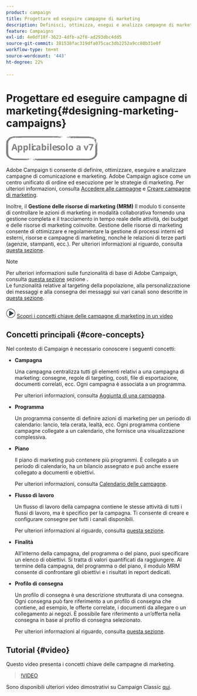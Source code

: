 ```yaml
---
product: campaign
title: Progettare ed eseguire campagne di marketing
description: Definisci, ottimizza, esegui e analizza campagne di marketing
feature: Campaigns
exl-id: 4e0df18f-3623-4dfb-a2f8-ad293dbc4dd5
source-git-commit: 381538fac319dfa075cac3db2252a9cc80b31e0f
workflow-type: tm+mt
source-wordcount: '443'
ht-degree: 22%

---
```


# Progettare ed eseguire campagne di marketing{#designing-marketing-campaigns}

![](../../assets/v7-only.svg)

Adobe Campaign ti consente di definire, ottimizzare, eseguire e analizzare campagne di comunicazione e marketing. Adobe Campaign agisce come un centro unificato di ordine ed esecuzione per le strategie di marketing. Per ulteriori informazioni, consulta [Accedere alle campagne](../../distributed/using/accessing-campaigns.md) e [Creare campagne di marketing](../../campaign/using/setting-up-marketing-campaigns.md).

Inoltre, il **Gestione delle risorse di marketing (MRM)** Il modulo ti consente di controllare le azioni di marketing in modalità collaborativa fornendo una gestione completa e il tracciamento in tempo reale delle attività, dei budget e delle risorse di marketing coinvolte. Gestione delle risorse di marketing consente di ottimizzare e regolamentare la gestione di processi interni ed esterni, risorse e campagne di marketing, nonché le relazioni di terze parti (agenzie, stampanti, ecc.). Per ulteriori informazioni al riguardo, consulta [questa sezione](../../mrm/using/about-marketing-resource-management.md).

>[!NOTE]
>
>Per ulteriori informazioni sulle funzionalità di base di Adobe Campaign, consulta [questa sezione](../../platform/using/about-adobe-campaign-classic.md) sezione .\
>Le funzionalità relative al targeting della popolazione, alla personalizzazione dei messaggi e alla consegna dei messaggi sui vari canali sono descritte in [questa sezione](../../delivery/using/steps-about-delivery-creation-steps.md).

![](assets/do-not-localize/how-to-video.png) [Scopri i concetti chiave delle campagne di marketing in un video](#video)

## Concetti principali {#core-concepts}

Nel contesto di Campaign è necessario conoscere i seguenti concetti:

* **Campagna**

   Una campagna centralizza tutti gli elementi relativi a una campagna di marketing: consegne, regole di targeting, costi, file di esportazione, documenti correlati, ecc. Ogni campagna è associata a un programma.

   Per ulteriori informazioni, consulta [Aggiunta di una campagna](../../campaign/using/setting-up-marketing-campaigns.md#adding-a-campaign).

* **Programma**

   Un programma consente di definire azioni di marketing per un periodo di calendario: lancio, tela cerata, lealtà, ecc. Ogni programma contiene campagne collegate a un calendario, che fornisce una visualizzazione complessiva.

* **Piano**

   Il piano di marketing può contenere più programmi. È collegato a un periodo di calendario, ha un bilancio assegnato e può anche essere collegato a documenti e obiettivi.

   Per ulteriori informazioni, consulta [Calendario delle campagne](../../campaign/using/accessing-marketing-campaigns.md#campaign-calendar).

* **Flusso di lavoro**

   Un flusso di lavoro della campagna contiene le stesse attività di tutti i flussi di lavoro, ma è specifico per la campagna. Ti consente di creare e configurare consegne per tutti i canali disponibili.

   Per ulteriori informazioni al riguardo, consulta [questa sezione](../../campaign/using/marketing-campaign-deliveries.md#building-the-main-target-in-a-workflow).

* **Finalità**

   All’interno della campagna, del programma o del piano, puoi specificare un elenco di obiettivi. Si tratta di valori quantificati da raggiungere. Al termine della campagna, del programma o del piano, il modulo MRM consente di confrontare gli obiettivi e i risultati in report dedicati.

* **Profilo di consegna**

   Un profilo di consegna è una descrizione strutturata di una consegna. Ogni consegna può fare riferimento a un profilo di consegna che contiene, ad esempio, le offerte correlate, i documenti da allegare o un collegamento ai negozi. È possibile fare riferimento a un’offerta nella consegna in base al profilo di consegna selezionato.

   Per ulteriori informazioni al riguardo, consulta [questa sezione](../../campaign/using/marketing-campaign-deliveries.md#associating-and-structuring-resources-linked-via-a-delivery-outline).

## Tutorial {#video}

Questo video presenta i concetti chiave delle campagne di marketing.

>[!VIDEO](https://video.tv.adobe.com/v/35131?quality=12)

Sono disponibili ulteriori video dimostrativi su Campaign Classic [qui](https://experienceleague.adobe.com/docs/campaign-classic-learn/tutorials/overview.html?lang=it).
